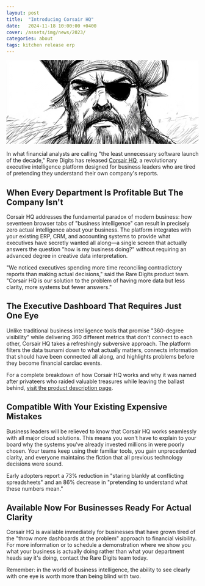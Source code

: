 ```yaml
---
layout: post
title:  "Introducing Corsair HQ"
date:   2024-11-18 10:00:00 +0400
cover: /assets/img/news/2023/
categories: about
tags: kitchen release erp
---
```


![](/assets/img/newsroom/2024/corsair.jpg)

In what financial analysts are calling "the least unnecessary software launch of the decade," Rare Digits has released [Corsair HQ](/tools/corsair/), a revolutionary executive intelligence platform designed for business leaders who are tired of pretending they understand their own company's reports.

## When Every Department Is Profitable But The Company Isn't

Corsair HQ addresses the fundamental paradox of modern business: how seventeen browser tabs of "business intelligence" can result in precisely zero actual intelligence about your business. The platform integrates with your existing ERP, CRM, and accounting systems to provide what executives have secretly wanted all along—a single screen that actually answers the question "how is my business doing?" without requiring an advanced degree in creative data interpretation.

"We noticed executives spending more time reconciling contradictory reports than making actual decisions," said the Rare Digits product team. "Corsair HQ is our solution to the problem of having more data but less clarity, more systems but fewer answers."

## The Executive Dashboard That Requires Just One Eye

Unlike traditional business intelligence tools that promise "360-degree visibility" while delivering 360 different metrics that don't connect to each other, Corsair HQ takes a refreshingly subversive approach. The platform filters the data tsunami down to what actually matters, connects information that should have been connected all along, and highlights problems before they become financial cardiac events.

For a complete breakdown of how Corsair HQ works and why it was named after privateers who raided valuable treasures while leaving the ballast behind, [visit the product description page](/tools/corsair/).

## Compatible With Your Existing Expensive Mistakes

Business leaders will be relieved to know that Corsair HQ works seamlessly with all major cloud solutions. This means you won't have to explain to your board why the systems you've already invested millions in were poorly chosen. Your teams keep using their familiar tools, you gain unprecedented clarity, and everyone maintains the fiction that all previous technology decisions were sound.

Early adopters report a 73% reduction in "staring blankly at conflicting spreadsheets" and an 86% decrease in "pretending to understand what these numbers mean."

## Available Now For Businesses Ready For Actual Clarity

Corsair HQ is available immediately for businesses that have grown tired of the "throw more dashboards at the problem" approach to financial visibility. For more information or to schedule a demonstration where we show you what your business is actually doing rather than what your department heads say it's doing, contact the Rare Digits team today.

Remember: in the world of business intelligence, the ability to see clearly with one eye is worth more than being blind with two.
